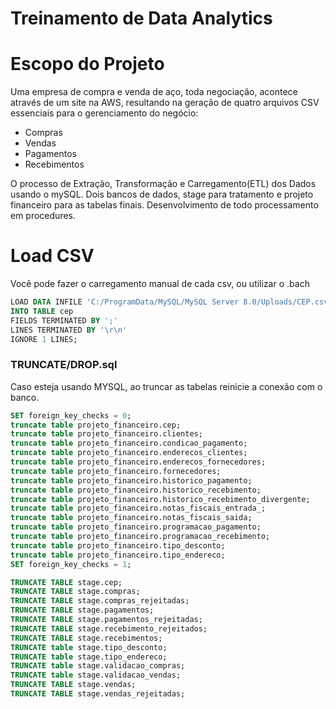 # Treinamento de Data Analytics




# Escopo do Projeto

Uma empresa de compra e venda de aço, toda negociação, acontece através de um site na AWS, resultando na geração de quatro arquivos CSV essenciais para o gerenciamento do  negócio:
- Compras
- Vendas
- Pagamentos
- Recebimentos

O processo de Extração, Transformação e Carregamento(ETL) dos Dados usando o mySQL.
Dois bancos de dados, stage para tratamento e projeto financeiro para as tabelas finais.
Desenvolvimento de todo processamento em procedures.


# Load CSV

Você pode fazer o carregamento manual de cada csv, ou utilizar o .bach
```sql
LOAD DATA INFILE 'C:/ProgramData/MySQL/MySQL Server 8.0/Uploads/CEP.csv'
INTO TABLE cep
FIELDS TERMINATED BY ';' 
LINES TERMINATED BY '\r\n'
IGNORE 1 LINES;
```



### TRUNCATE/DROP.sql
Caso esteja usando MYSQL, ao truncar as tabelas reinicie a conexão com o banco.
```sql
SET foreign_key_checks = 0;
truncate table projeto_financeiro.cep;
truncate table projeto_financeiro.clientes;
truncate table projeto_financeiro.condicao_pagamento;
truncate table projeto_financeiro.enderecos_clientes;
truncate table projeto_financeiro.enderecos_fornecedores;
truncate table projeto_financeiro.fornecedores;
truncate table projeto_financeiro.historico_pagamento;
truncate table projeto_financeiro.historico_recebimento;
truncate table projeto_financeiro.historico_recebimento_divergente;
truncate table projeto_financeiro.notas_fiscais_entrada_;
truncate table projeto_financeiro.notas_fiscais_saida;
truncate table projeto_financeiro.programacao_pagamento;
truncate table projeto_financeiro.programacao_recebimento;
truncate table projeto_financeiro.tipo_desconto;
truncate table projeto_financeiro.tipo_endereco;
SET foreign_key_checks = 1;

TRUNCATE TABLE stage.cep;
TRUNCATE TABLE stage.compras;
TRUNCATE TABLE stage.compras_rejeitadas;
TRUNCATE TABLE stage.pagamentos;
TRUNCATE TABLE stage.pagamentos_rejeitadas;
TRUNCATE TABLE stage.recebimento_rejeitados;
TRUNCATE TABLE stage.recebimentos;
TRUNCATE table stage.tipo_desconto;
TRUNCATE table stage.tipo_endereco;
TRUNCATE table stage.validacao_compras;
TRUNCATE table stage.validacao_vendas;
TRUNCATE TABLE stage.vendas;
TRUNCATE TABLE stage.vendas_rejeitadas;
```
